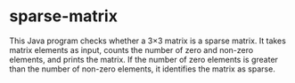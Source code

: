 # sparse-matrix
This Java program checks whether a 3×3 matrix is a sparse matrix. It takes matrix elements as input, counts the number of zero and non-zero elements, and prints the matrix. If the number of zero elements is greater than the number of non-zero elements, it identifies the matrix as sparse.
